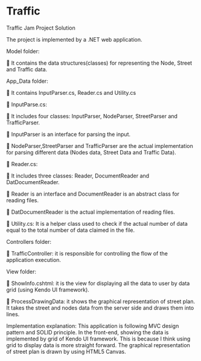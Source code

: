 # Traffic
Traffic Jam Project Solution

The project is implemented by a .NET web application.

Model folder:

 It contains the data structures(classes) for representing the Node, Street and Traffic data.

App_Data folder:

 It contains InputParser.cs, Reader.cs and Utility.cs

 InputParse.cs:

 It includes four classes: InputParser, NodeParser, StreetParser and TrafficParser.

 InputParser is an interface for parsing the input.

 NodeParser,StreetParser and TrafficParser are the actual implementation for parsing different data (Nodes data, Street Data and Traffic Data).

 Reader.cs:

 It includes three classes: Reader, DocumentReader and DatDocumentReader.

 Reader is an interface and DocumentReader is an abstract class for reading files.

 DatDocumentReader is the actual implementation of reading files.

 Utility.cs: It is a helper class used to check if the actual number of data equal to the total number of data claimed in the file.

Controllers folder:

 TrafficController: it is responsible for controlling the flow of the application execution.

View folder:

 ShowInfo.cshtml: it is the view for displaying all the data to user by data grid (using Kendo UI framework).

 ProcessDrawingData: it shows the graphical representation of street plan. It takes the street and nodes data from the server side and draws them into lines.

Implementation explanation: 
This application is following MVC design pattern and SOLID principle. 
In the front-end, showing the data is implemented by grid of Kendo UI framework. 
This is because I think using grid to display data is more straight forward. 
The graphical representation of street plan is drawn by using HTML5 Canvas.
